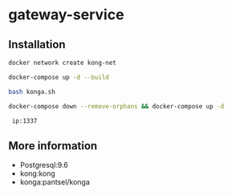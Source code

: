 # gateway-service

## Installation

```bash
docker network create kong-net
```

```bash
docker-compose up -d --build
```

```bash
bash konga.sh
```

```bash
docker-compose down --remove-orphans && docker-compose up -d 
```

```bash
 ip:1337
```

## More information

* Postgresql:9.6
* kong:kong
* konga:pantsel/konga
